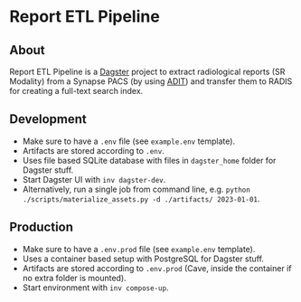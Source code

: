 # Report ETL Pipeline

## About

Report ETL Pipeline is a [Dagster](https://dagster.io/) project to extract radiological reports (SR Modality) from a Synapse PACS (by using [ADIT](https://github.com/radexperts/adit)) and transfer them to RADIS for creating a full-text search index.

## Development

- Make sure to have a `.env` file (see `example.env` template).
- Artifacts are stored according to `.env`.
- Uses file based SQLite database with files in `dagster_home` folder for Dagster stuff.
- Start Dagster UI with `inv dagster-dev`.
- Alternatively, run a single job from command line, e.g. `python ./scripts/materialize_assets.py -d ./artifacts/ 2023-01-01`.

## Production

- Make sure to have a `.env.prod` file (see `example.env` template).
- Uses a container based setup with PostgreSQL for Dagster stuff.
- Artifacts are stored according to `.env.prod` (Cave, inside the container if no extra folder is mounted).
- Start environment with `inv compose-up`.
